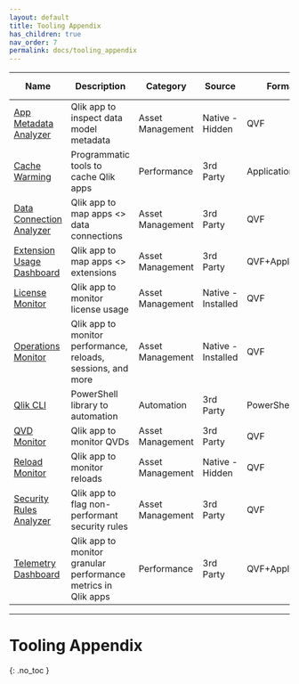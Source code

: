 ```yaml
---
layout: default
title: Tooling Appendix
has_children: true
nav_order: 7
permalink: docs/tooling_appendix
---
```

| Name                          | Description                                                    |  Category         | Source              | Format          | Supported By | Complexity |
|-------------------------------|----------------------------------------------------------------|-------------------|---------------------|-----------------|--------------|------------|
| [App Metadata Analyzer](../tooling/app_metadata_analyzer.md)     | Qlik app to inspect data model metadata                        | Asset Management  | Native - Hidden     | QVF             | Qlik         | Low        |
| [Cache Warming](../tooling/cache_warming.md)             | Programmatic tools to cache Qlik apps                          | Performance       | 3rd Party           | Application     | Various      | Medium     |
| [Data Connection Analyzer](../tooling/data_connection_analyzer.html)  | Qlik app to map apps <> data connections                       | Asset Management  | 3rd Party           | QVF             | EA Team      | Low        |
| [Extension Usage Dashboard](../tooling/extension_usage_dashboard.html) | Qlik app to map apps <> extensions                             | Asset Management  | 3rd Party           | QVF+Application | EA Team      | Low        |
| [License Monitor](../tooling/license_monitor.html)           | Qlik app to monitor license usage                              | Asset Management  | Native - Installed  | QVF             | Qlik         | Low        |
| [Operations Monitor](../tooling/operations_monitor.html)        | Qlik app to monitor performance, reloads, sessions, and more   | Asset Management  | Native - Installed  | QVF             | Qlik         | Low        |
| [Qlik CLI](../tooling/qlik_cli.html)                  | PowerShell library to automation                               | Automation        | 3rd Party           | PowerShell      | Adam Haydon  | Medium     |
| [QVD Monitor](../tooling/qvd_monitor.html)               | Qlik app to monitor QVDs                                       | Asset Management  | 3rd Party           | QVF             | EA Team      | Low        |
| [Reload Monitor](../tooling/reloads_monitor.html)            | Qlik app to monitor reloads                                    | Asset Management  | Native - Hidden     | QVF             | Qlik         | Low        |
| [Security Rules Analyzer]()   | Qlik app to flag non-performant security rules                 | Asset Management  | 3rd Party           | QVF             | EA Team      | Low        |
| [Telemetry Dashboard](../tooling/telemetry_dashboard.html)       | Qlik app to monitor granular performance metrics in Qlik apps  | Performance       | 3rd Party           | QVF+Application | EA Team      | Medium     |

------
# Tooling Appendix
{: .no_toc }

